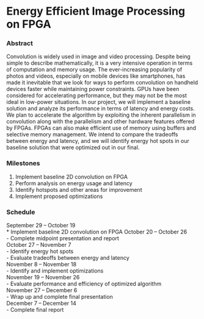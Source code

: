 # Energy Efficient Image Processing on FPGA

### Abstract
Convolution is widely used in image and video processing. Despite being simple to describe mathematically, it is a very intensive operation in terms of computation and memory usage. The ever-increasing popularity of photos and videos, especially on mobile devices like smartphones, has made it inevitable that we look for ways to perform convolution on handheld devices faster while maintaining power constraints. GPUs have been considered for accelerating performance, but they may not be the most ideal in low-power situations. In our project, we will implement a baseline solution and analyze its performance in terms of latency and energy costs. We plan to accelerate the algorithm by exploiting the inherent parallelism in convolution along with the parallelism and other hardware features offered by FPGAs. FPGAs can also make efficient use of memory using buffers and selective memory management. We intend to compare the tradeoffs between energy and latency, and we will identify energy hot spots in our baseline solution that were optimized out in our final.

### Milestones 
1. Implement baseline 2D convolution on FPGA
2. Perform analysis on energy usage and latency
3. Identify hotspots and other areas for improvement
4. Implement proposed optimizations

### Schedule
September 29 – October 19\
    * Implement baseline 2D convolution on FPGA
October 20 – October 26\
    - Complete midpoint presentation and report\
October 27 – November 7\
    - Identify energy hot spots\
    - Evaluate tradeoffs between energy and latency\
November 8 – November 18\
    - Identify and implement optimizations\
November 19 – November 26\
    - Evaluate performance and efficiency of optimized algorithm\
November 27 – December 6\
    - Wrap up and complete final presentation\
December 7 – December 14\
    - Complete final report


